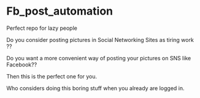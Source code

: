 # Fb_post_automation
Perfect repo for lazy people

Do you consider posting pictures in Social Networking Sites as tiring work ??

Do you want a more convenient way of posting your pictures on SNS like Facebook??

Then this is the perfect one for you.

Who considers doing this boring stuff when you already are logged in.

